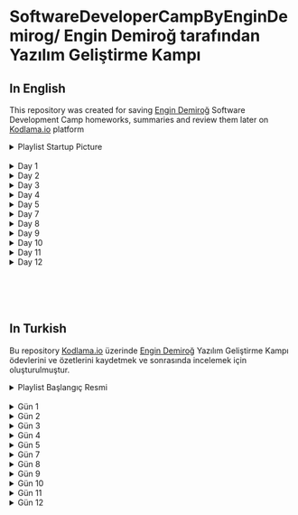 # SoftwareDeveloperCampByEnginDemirog/ Engin Demiroğ tarafından Yazılım Geliştirme Kampı

## In English
This repository was created for saving [Engin Demiroğ](https://www.linkedin.com/in/engindemirog/) Software Development Camp homeworks, summaries and review them later on [Kodlama.io](https://www.kodlama.io/courses/enrolled/1235979) platform
<details>
<summary> Playlist Startup Picture</summary>

![alt text](https://process.fs.teachablecdn.com/ADNupMnWyR7kCWRvm76Laz/resize=width:705/https://www.filepicker.io/api/file/Zk7d1MdoSJ6cEShVbfd0)
</details>



</br>


<details>
<summary>Day 1</summary>

</details>


<details>
<summary>Day 2</summary>

</details>


<details>
<summary>Day 3</summary>



<summary>

[Day 3 Homework 3](https://github.com/sahinmaral/SoftwareDeveloperCampByEnginDemirog/tree/main/Day3Homework3/ClassMetotDemo)

[About Day 3 Homework 3](https://github.com/sahinmaral/SoftwareDeveloperCampByEnginDemirog/blob/main/Day3Homework3/ClassMetotDemo/Day3Homework3.md)


</summary>
</details>

</details>

<details>
<summary>Day 4</summary>

<summary>

[Day 4 Homework 5](https://github.com/sahinmaral/SoftwareDeveloperCampByEnginDemirog/tree/main/Day4Homework5/MyDictionaryClass)

[About Day 4 Homework 5](https://github.com/sahinmaral/SoftwareDeveloperCampByEnginDemirog/blob/main/Day4Homework5/MyDictionaryClass/Day4Homework5.md)
</summary>
</details>


<details>
<summary>Day 5</summary>

<summary>

[Day 5 Homework 5](https://github.com/sahinmaral/SoftwareDeveloperCampByEnginDemirog/tree/main/Day5Homework5/GameProject)
</summary>
<summary>

[About Day 5 Homework 5](https://github.com/sahinmaral/SoftwareDeveloperCampByEnginDemirog/blob/main/Day5Homework5/GameProject/Day5Homework5.md)
</summary>

</details>

<details>
<summary>Day 7</summary>

<summary>

[Day 7 Homework 2](https://github.com/sahinmaral/SoftwareDeveloperCampByEnginDemirog/tree/main/Day7Homework2/ReCapProject)
</summary>
<summary>

[About Day 7 Homework 2](https://github.com/sahinmaral/SoftwareDeveloperCampByEnginDemirog/blob/main/Day7Homework2/ReCapProject/Day7Homework2.md)

</summary>

</details>

<details>
<summary>Day 8</summary>
<summary>

[Day 8 Summary](https://github.com/sahinmaral/SoftwareDeveloperCampByEnginDemirog/tree/main/Day8/KampFinalProject)
</summary>

<summary>

[Day 8 Homework 1](https://github.com/sahinmaral/SoftwareDeveloperCampByEnginDemirog/tree/main/Day8Homework1/ReCapProject)
</summary>
<summary>

[About Day 8 Homework 1](https://github.com/sahinmaral/SoftwareDeveloperCampByEnginDemirog/blob/main/Day8Homework1/ReCapProject/Day8Homework1.md)

</summary>

</details>

<details>
<summary>Day 9</summary>
<summary>

[Day 9 Summary](https://github.com/sahinmaral/SoftwareDeveloperCampByEnginDemirog/tree/main/Day9/KampFinalProject)
</summary>

<summary>

[Day 9 Homework 1](https://github.com/sahinmaral/SoftwareDeveloperCampByEnginDemirog)
</summary>
<summary>

[About Day 9 Homework 1](https://github.com/sahinmaral/SoftwareDeveloperCampByEnginDemirog/blob/main/Day9Homework1/Day9Homework1.md)

</summary>

</details>

<details>
<summary>Day 10</summary>
<summary>

[Day 10 Summary](https://github.com/sahinmaral/SoftwareDeveloperCampByEnginDemirog/tree/main/Day10/KampFinalProject)
</summary>

<summary>

[Day 10 Homework 1](https://github.com/sahinmaral/SoftwareDeveloperCampByEnginDemirog/tree/main/Day10Homework1)
</summary>
<summary>

[About Day 10 Homework 1](https://github.com/sahinmaral/SoftwareDeveloperCampByEnginDemirog/blob/main/Day10Homework1/Day10Homework1.md)

</summary>

<summary>

[Day 10 Homework 4](https://github.com/sahinmaral/SoftwareDeveloperCampByEnginDemirog/tree/main/Day10Homework4)
</summary>
<summary>

[About Day 10 Homework 4](https://github.com/sahinmaral/SoftwareDeveloperCampByEnginDemirog/blob/main/Day10Homework4/Day10Homework4.md)

</summary>

</details>

<details>
<summary>Day 11</summary>
<summary>

[Day 11 Summary](https://github.com/sahinmaral/SoftwareDeveloperCampByEnginDemirog/tree/main/Day11/KampFinalProject)
</summary>

<summary>

[Day 11 Homework 1](https://github.com/sahinmaral/SoftwareDeveloperCampByEnginDemirog/tree/main/Day11Homework1)
</summary>
<summary>

[About Day 11 Homework 1](https://github.com/sahinmaral/SoftwareDeveloperCampByEnginDemirog/blob/main/Day11Homework1/Day11Homework1.md)

</summary>

</details>

<details>
<summary>Day 12</summary>
<summary>

[Day 12 Summary](https://github.com/sahinmaral/SoftwareDeveloperCampByEnginDemirog/tree/main/Day12/KampFinalProject)
</summary>



</details>



</br>
</br>
</br>
</br>

## In Turkish
Bu repository [Kodlama.io](https://www.kodlama.io/courses/enrolled/1235979) üzerinde [Engin Demiroğ](https://www.linkedin.com/in/engindemirog/) Yazılım Geliştirme Kampı ödevlerini ve özetlerini kaydetmek ve sonrasında incelemek için oluşturulmuştur.


<details>
<summary> Playlist Başlangıç Resmi</summary>

![alt text](https://process.fs.teachablecdn.com/ADNupMnWyR7kCWRvm76Laz/resize=width:705/https://www.filepicker.io/api/file/Zk7d1MdoSJ6cEShVbfd0)
</details>


</br>

<details>
<summary>Gün 1</summary>

</details>


<details>
<summary>Gün 2</summary>

</details>


<details>
<summary>Gün 3</summary>



<summary>

[Gün 3 Ödev 3](https://github.com/sahinmaral/SoftwareDeveloperCampByEnginDemirog/tree/main/Day3Homework3/ClassMetotDemo)

[Gün 3 Ödev 3 Hakkında](https://github.com/sahinmaral/SoftwareDeveloperCampByEnginDemirog/blob/main/Day3Homework3/ClassMetotDemo/Day3Homework3.md)


</summary>
</details>

</details>

<details>
<summary>Gün 4</summary>

<summary>

[Gün 4 Ödev 5](https://github.com/sahinmaral/SoftwareDeveloperCampByEnginDemirog/tree/main/Day4Homework5/MyDictionaryClass)

[About Day 4 Homework 5](https://github.com/sahinmaral/SoftwareDeveloperCampByEnginDemirog/blob/main/Day4Homework5/MyDictionaryClass/Day4Homework5.md)
</summary>
</details>


<details>
<summary>Gün 5</summary>

<summary>

[Gün 5 Homework 5](https://github.com/sahinmaral/SoftwareDeveloperCampByEnginDemirog/tree/main/Day5Homework5/GameProject)
</summary>
<summary>

[Gün 5 Ödev 5 Hakkında](https://github.com/sahinmaral/SoftwareDeveloperCampByEnginDemirog/blob/main/Day5Homework5/GameProject/Day5Homework5.md)
</summary>

</details>

<details>
<summary>Gün 7</summary>

<summary>

[Gün 7 Ödev 2](https://github.com/sahinmaral/SoftwareDeveloperCampByEnginDemirog/tree/main/Day7Homework2/ReCapProject)
</summary>
<summary>

[Gün 7 Ödev 2 Hakkında](https://github.com/sahinmaral/SoftwareDeveloperCampByEnginDemirog/blob/main/Day7Homework2/ReCapProject/Day7Homework2.md)

</summary>

</details>

<details>
<summary>Gün 8</summary>
<summary>

[Gün 8 Özet](https://github.com/sahinmaral/SoftwareDeveloperCampByEnginDemirog/tree/main/Day8/KampFinalProject)
</summary>

<summary>

[Gün 8 Ödev 1](https://github.com/sahinmaral/SoftwareDeveloperCampByEnginDemirog/tree/main/Day8Homework1/ReCapProject)
</summary>
<summary>

[Gün 8 Ödev 1 Hakkında](https://github.com/sahinmaral/SoftwareDeveloperCampByEnginDemirog/blob/main/Day8Homework1/ReCapProject/Day8Homework1.md)

</summary>

</details>

<details>
<summary>Gün 9</summary>
<summary>

[Gün 9 Özet](https://github.com/sahinmaral/SoftwareDeveloperCampByEnginDemirog/tree/main/Day9/KampFinalProject)
</summary>

<summary>

[Gün 9 Ödev 1](https://github.com/sahinmaral/SoftwareDeveloperCampByEnginDemirog)
</summary>
<summary>

[Gün 9 Ödev 1 Hakkında](https://github.com/sahinmaral/SoftwareDeveloperCampByEnginDemirog/blob/main/Day9Homework1/Day9Homework1.md)

</summary>

</details>

<details>
<summary>Gün 10</summary>
<summary>

[Gün 10 Özet](https://github.com/sahinmaral/SoftwareDeveloperCampByEnginDemirog/tree/main/Day10/KampFinalProject)
</summary>

<summary>

[Gün 10 Ödev 1](https://github.com/sahinmaral/SoftwareDeveloperCampByEnginDemirog/tree/main/Day10Homework1)
</summary>
<summary>

[Gün 10 Ödev 1 Hakkında](https://github.com/sahinmaral/SoftwareDeveloperCampByEnginDemirog/blob/main/Day10Homework1/Day10Homework1.md)

</summary>

<summary>

[Gün 10 Ödev 4](https://github.com/sahinmaral/SoftwareDeveloperCampByEnginDemirog/tree/main/Day10Homework4)
</summary>
<summary>

[Gün 10 Ödev 4 Hakkında](https://github.com/sahinmaral/SoftwareDeveloperCampByEnginDemirog/blob/main/Day10Homework4/Day10Homework4.md)

</summary>

</details>

<details>
<summary>Gün 11</summary>
<summary>

[Gün 11 Özet](https://github.com/sahinmaral/SoftwareDeveloperCampByEnginDemirog/tree/main/Day11/KampFinalProject)
</summary>

<summary>

[Gün 11 Ödev 1](https://github.com/sahinmaral/SoftwareDeveloperCampByEnginDemirog/tree/main/Day11Homework1)
</summary>
<summary>

[Gün 11 Ödev 1 Hakkında](https://github.com/sahinmaral/SoftwareDeveloperCampByEnginDemirog/blob/main/Day11Homework1/Day11Homework1.md)

</summary>

</details>

<details>
<summary>Gün 12</summary>
<summary>

[Gün 12 Özet](https://github.com/sahinmaral/SoftwareDeveloperCampByEnginDemirog/tree/main/Day12/KampFinalProject)
</summary>



</details>

